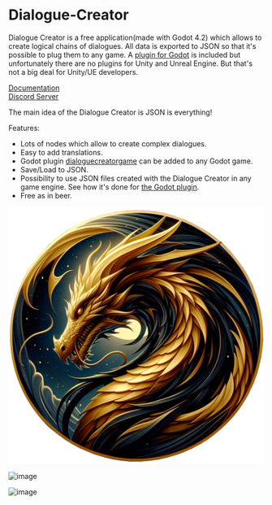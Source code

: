 # Dialogue-Creator

Dialogue Creator is a free application(made with Godot 4.2) which allows to create logical chains of dialogues. All data is exported to JSON so that it's possible to plug them to any game. A [plugin for Godot](https://github.com/mifth/Dialogue-Creator/tree/main/addons/dialoguecreatorgame) is included but unfortunately there are no plugins for Unity and Unreal Engine. But that's not a big deal for Unity/UE developers.

[Documentation](https://github.com/mifth/Dialogue-Creator/wiki)  
[Discord Server](https://discord.com/invite/MrK5aw7k7S)

The main idea of the Dialogue Creator is JSON is everything!

Features:
- Lots of nodes which allow to create complex dialogues.
- Easy to add translations.
- Godot plugin [dialoguecreatorgame](https://github.com/mifth/Dialogue-Creator/tree/main/addons/dialoguecreatorgame) can be added to any Godot game.
- Save/Load to JSON.
- Possibility to use JSON files created with the Dialogue Creator in any game engine. See how it's done for [the Godot plugin](https://github.com/mifth/Dialogue-Creator/tree/main/addons/dialoguecreatorgame).
- Free as in beer.

![Image](https://github.com/mifth/Dialogue-Creator/blob/5d593e442df2b58369fdbcca4bb9a961a7729a3e/addons/dialoguecreator/Resources/Main/Splash.png)

![image](https://github.com/mifth/Dialogue-Creator/assets/2251298/cfb109a3-3cc8-4885-a6b4-37b99eb7e461)


![image](https://github.com/mifth/Dialogue-Creator/assets/2251298/9e2cdc59-3d34-41c8-8834-19510b02075a)


